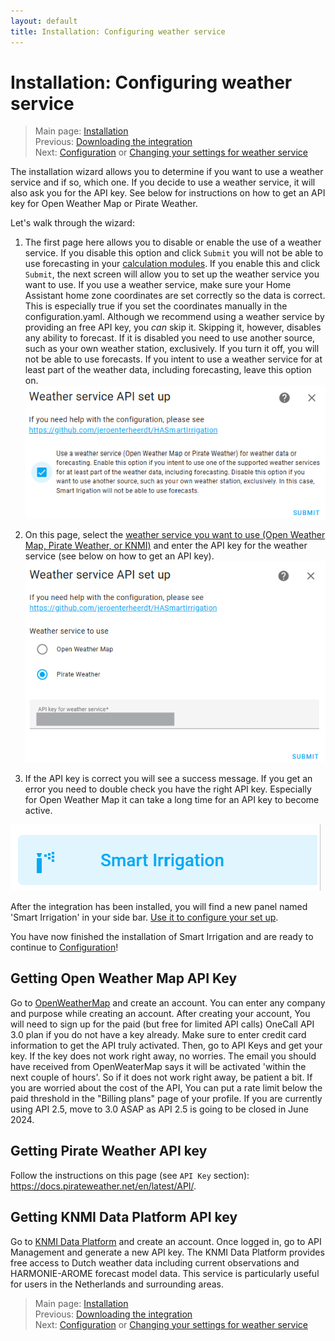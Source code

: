 ```yaml
---
layout: default
title: Installation: Configuring weather service
---
```

# Installation: Configuring weather service

> Main page: [Installation](installation.md)<br/>
> Previous: [Downloading the integration](installation-download.md)<br/>
> Next: [Configuration](configuration.md) or [Changing your settings for weather service](installation-options.md)

The installation wizard allows you to determine if you want to use a weather service and if so, which one. If you decide to use a weather service, it will also ask you for the API key. See below for instructions on how to get an API key for Open Weather Map or Pirate Weather.

Let's walk through the wizard: 
1. The first page here allows you to disable or enable the use of a weather service. If you disable this option and click `Submit` you will not be able to use forecasting in your [calculation modules](configuration-modules.md). If you enable this and click `Submit`, the next screen will allow you to set up the weather service you want to use. If you use a weather service, make sure your Home Assistant home zone coordinates are set correctly so the data is correct. This is especially true if you set the coordinates manually in the configuration.yaml. Although we recommend using a weather service by providing an free API key, you _can_ skip it. Skipping it, however, disables any ability to forecast. If it is disabled you need to use another source, such as your own weather station, exclusively. If you turn it off, you will not be able to use forecasts. If you intent to use a weather service for at least part of the weather data, including forecasting, leave this option on.
![](assets/images/installation-weatherservice-1.png)


5. On this page, select the [weather service you want to use (Open Weather Map, Pirate Weather, or KNMI)](installation-weatherservice.md) and enter the API key for the weather service (see below on how to get an API key).
![](assets/images/installation-weatherservice-2.png)
6. If the API key is correct you will see a success message. If you get an error you need to double check you have the right API key. Especially for Open Weather Map it can take a long time for an API key to become active.

![](assets/images/installation-1.png)

After the integration has been installed, you will find a new panel named 'Smart Irrigation' in your side bar. [Use it to configure your set up](configuration.md).

You have now finished the installation of Smart Irrigation and are ready to continue to [Configuration](configuration.md)!

## Getting Open Weather Map API Key

Go to [OpenWeatherMap](https://openweathermap.org) and create an account. You can enter any company and purpose while creating an account. After creating your account, You will need to sign up for the paid (but free for limited API calls) OneCall API 3.0 plan if you do not have a key already. Make sure to enter credit card information to get the API truly activated. Then, go to API Keys and get your key. If the key does not work right away, no worries. The email you should have received from OpenWeaterMap says it will be activated 'within the next couple of hours'. So if it does not work right away, be patient a bit. If you are worried about the cost of the API, You can put a rate limit below the paid threshold in the "Billing plans" page of your profile. If you are currently using API 2.5, move to 3.0 ASAP as API 2.5 is going to be closed in June 2024.

## Getting Pirate Weather API key
Follow the instructions on this page (see `API Key` section): https://docs.pirateweather.net/en/latest/API/.

## Getting KNMI Data Platform API key

Go to [KNMI Data Platform](https://dataplatform.knmi.nl) and create an account. Once logged in, go to API Management and generate a new API key. The KNMI Data Platform provides free access to Dutch weather data including current observations and HARMONIE-AROME forecast model data. This service is particularly useful for users in the Netherlands and surrounding areas.

> Main page: [Installation](installation.md)<br/>
> Previous: [Downloading the integration](installation-download.md)<br/>
> Next: [Configuration](configuration.md) or [Changing your settings for weather service](installation-options.md)
